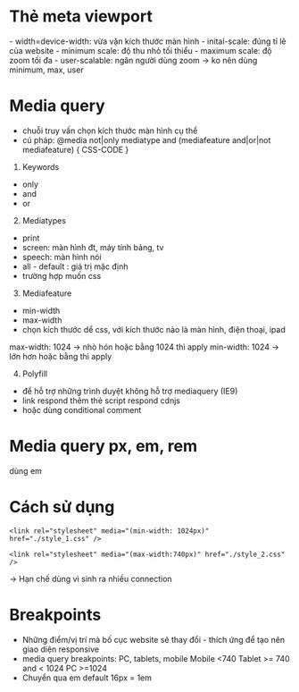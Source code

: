 # Thẻ meta viewport

<meta name="viewport" content="width=device-width, initial-scale=1.0" />
- width=device-width:  vừa vặn kích thước màn hình
- inital-scale: đúng tỉ lê của website
- minimum scale: độ thu nhỏ tối thiểu
- maximum scale: độ zoom tối đa
- user-scalable: ngăn người dùng zoom
-> ko nên dùng minimum, max, user

# Media query

- chuỗi truy vấn chọn kích thước màn hình cụ thể
- cú pháp: @media not|only mediatype and (mediafeature and|or|not mediafeature) {
  CSS-CODE
  }

1. Keywords

- only
- and
- or

2. Mediatypes

- print
- screen: màn hình đt, máy tính bảng, tv
- speech: màn hình nói
- all - default : giá trị mặc định
- trường hợp muốn css

3. Mediafeature

- min-width
- max-width
- chọn kích thước dể css, với kích thước nào là màn hình, điện thoại, ipad

max-width: 1024 -> nhò hón hoặc bằng 1024 thì apply
min-width: 1024 -> lớn hơn hoặc bằng thì apply

4. Polyfill

- để hỗ trợ những trình duyệt không hỗ trợ mediaquery (IE9)
- link respond thêm thẻ script respond cdnjs
- hoặc dùng conditional comment
<!-- [if IE lte 9]>
<script src="">
<![endif] -->

# Media query px, em, rem

dùng em

# Cách sử dụng

 <!-- PC  -->

    <link rel="stylesheet" media="(min-width: 1024px)" href="./style_1.css" />

<!-- Mobile -->

    <link rel="stylesheet" media="(max-width:740px)" href="./style_2.css" />

-> Hạn chế dùng vì sinh ra nhiều connection

# Breakpoints

- Những điểm/vị trí mà bố cục website sẽ thay đổi - thích ứng để tạo nên giao diện responsive
- media query breakpoints: PC, tablets, mobile
  Mobile <740
  Tablet >= 740 and < 1024
  PC >=1024
- Chuyển qua em default 16px = 1em
